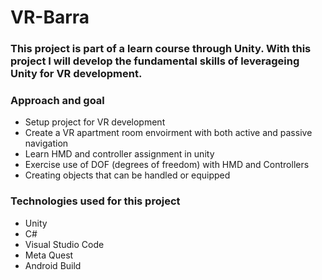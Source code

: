 # VR-Barra

### This project is part of a learn course through Unity. With this project I will develop the fundamental skills of leverageing Unity for VR development.

### Approach and goal
- Setup project for VR development
- Create a VR apartment room envoirment with both active and passive navigation
- Learn HMD and controller assignment in unity
- Exercise use of DOF (degrees of freedom) with HMD and Controllers
- Creating objects that can be handled or equipped

### Technologies used for this project
- Unity
- C#
- Visual Studio Code
- Meta Quest
- Android Build